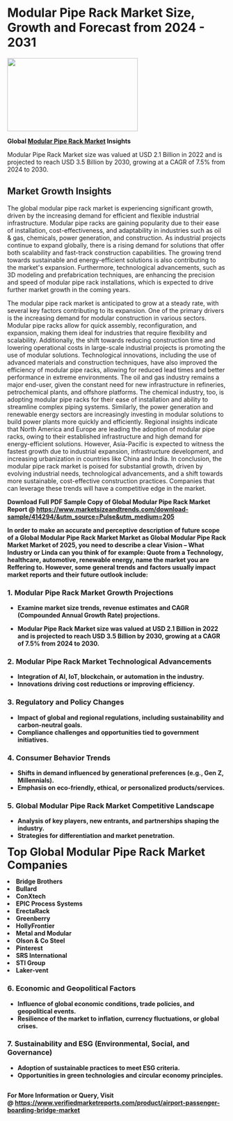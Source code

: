 <H1>Modular Pipe Rack Market Size, Growth and Forecast from 2024 - 2031</H1><img class="aligncenter size-medium wp-image-584254" src="https://thirdeyenews.in/wp-content/uploads/2024/09/Global-Market-Research-300x168.jpeg" alt="" width="300" height="168" /><p><strong>Global&nbsp;<a href="https://www.marketsizeandtrends.com/download-sample/414294/&amp;utm_source=Pulse&amp;utm_medium=205">Modular Pipe Rack Market</a> Insights</strong></p><p>Modular Pipe Rack Market size was valued at USD 2.1 Billion in 2022 and is projected to reach USD 3.5 Billion by 2030, growing at a CAGR of 7.5% from 2024 to 2030.</p><p><h2>Market Growth Insights</h2> <p>The global modular pipe rack market is experiencing significant growth, driven by the increasing demand for efficient and flexible industrial infrastructure. Modular pipe racks are gaining popularity due to their ease of installation, cost-effectiveness, and adaptability in industries such as oil & gas, chemicals, power generation, and construction. As industrial projects continue to expand globally, there is a rising demand for solutions that offer both scalability and fast-track construction capabilities. The growing trend towards sustainable and energy-efficient solutions is also contributing to the market's expansion. Furthermore, technological advancements, such as 3D modeling and prefabrication techniques, are enhancing the precision and speed of modular pipe rack installations, which is expected to drive further market growth in the coming years. <strong></strong> </p> <p>The modular pipe rack market is anticipated to grow at a steady rate, with several key factors contributing to its expansion. One of the primary drivers is the increasing demand for modular construction in various sectors. Modular pipe racks allow for quick assembly, reconfiguration, and expansion, making them ideal for industries that require flexibility and scalability. Additionally, the shift towards reducing construction time and lowering operational costs in large-scale industrial projects is promoting the use of modular solutions. Technological innovations, including the use of advanced materials and construction techniques, have also improved the efficiency of modular pipe racks, allowing for reduced lead times and better performance in extreme environments. The oil and gas industry remains a major end-user, given the constant need for new infrastructure in refineries, petrochemical plants, and offshore platforms. The chemical industry, too, is adopting modular pipe racks for their ease of installation and ability to streamline complex piping systems. Similarly, the power generation and renewable energy sectors are increasingly investing in modular solutions to build power plants more quickly and efficiently. Regional insights indicate that North America and Europe are leading the adoption of modular pipe racks, owing to their established infrastructure and high demand for energy-efficient solutions. However, Asia-Pacific is expected to witness the fastest growth due to industrial expansion, infrastructure development, and increasing urbanization in countries like China and India. In conclusion, the modular pipe rack market is poised for substantial growth, driven by evolving industrial needs, technological advancements, and a shift towards more sustainable, cost-effective construction practices. Companies that can leverage these trends will have a competitive edge in the market. <strong></p><p><span class=""><strong>Download Full PDF Sample Copy of Global Modular Pipe Rack Market Report</strong> @ <a href="https://www.marketsizeandtrends.com/download-sample/414294/&amp;utm_source=Pulse&amp;utm_medium=205" target="_blank">https://www.marketsizeandtrends.com/download-sample/414294/&amp;utm_source=Pulse&amp;utm_medium=205</a></span></p><p>In order to make an accurate and perceptive description of future scope of a Global&nbsp;Modular Pipe Rack Market Market as Global&nbsp;Modular Pipe Rack Market Market of 2025, you need to describe a clear Vision &ndash; What Industry or Linda can you think of for example: Quote from a Technology, healthcare, automotive, renewable energy, name the market you are Reffering to. However, some general trends and factors usually impact market reports and their future outlook include:</p><h3>1.&nbsp;<strong>Modular Pipe Rack Market Growth Projections</strong></h3><ul><li>Examine market size trends, revenue estimates and CAGR (Compounded Annual Growth Rate) projections.</li><li><p>Modular Pipe Rack Market size was valued at USD 2.1 Billion in 2022 and is projected to reach USD 3.5 Billion by 2030, growing at a CAGR of 7.5% from 2024 to 2030.</p></li></ul><h3>2.&nbsp;<strong>Modular Pipe Rack Market Technological Advancements</strong></h3><ul><li>Integration of AI, IoT, blockchain, or automation in the industry.</li><li>Innovations driving cost reductions or improving efficiency.</li></ul><h3>3.&nbsp;<strong>Regulatory and Policy Changes</strong></h3><ul><li>Impact of global and regional regulations, including sustainability and carbon-neutral goals.</li><li>Compliance challenges and opportunities tied to government initiatives.</li></ul><h3>4.&nbsp;<strong>Consumer Behavior Trends</strong></h3><ul><li>Shifts in demand influenced by generational preferences (e.g., Gen Z, Millennials).</li><li>Emphasis on eco-friendly, ethical, or personalized products/services.</li></ul><h3>5.&nbsp;<strong>Global Modular Pipe Rack Market Competitive Landscape</strong></h3><ul><li>Analysis of key players, new entrants, and partnerships shaping the industry.</li><li>Strategies for differentiation and market penetration.</li></ul><p data-pm-slice="1 1 []"><span style="color: inherit; font-family: inherit; font-size: 25px;">Top Global Modular Pipe Rack Market Companies</span></p><div class="" data-test-id=""><p><li>Bridge Brothers</li><li> Bullard</li><li> ConXtech</li><li> EPIC Process Systems</li><li> ErectaRack</li><li> Greenberry</li><li> HollyFrontier</li><li> Metal and Modular</li><li> Olson & Co Steel</li><li> Pinterest</li><li> SRS International</li><li> STI Group</li><li> Laker-vent</li></p></div><h3>6.&nbsp;<strong>Economic and Geopolitical Factors</strong></h3><ul><li>Influence of global economic conditions, trade policies, and geopolitical events.</li><li>Resilience of the market to inflation, currency fluctuations, or global crises.</li></ul><h3>7.&nbsp;<strong>Sustainability and ESG (Environmental, Social, and Governance)</strong></h3><ul><li>Adoption of sustainable practices to meet ESG criteria.</li><li>Opportunities in green technologies and circular economy principles.</li></ul><h2><strong style="font-size: 14px;">For More Information or Query, Visit @&nbsp;</strong><a style="background-color: #ffffff; font-size: 14px;" href="https://www.marketsizeandtrends.com/report/modular-pipe-rack-market/" target="_blank">https://www.verifiedmarketreports.com/product/airport-passenger-boarding-bridge-market</a></h2>
